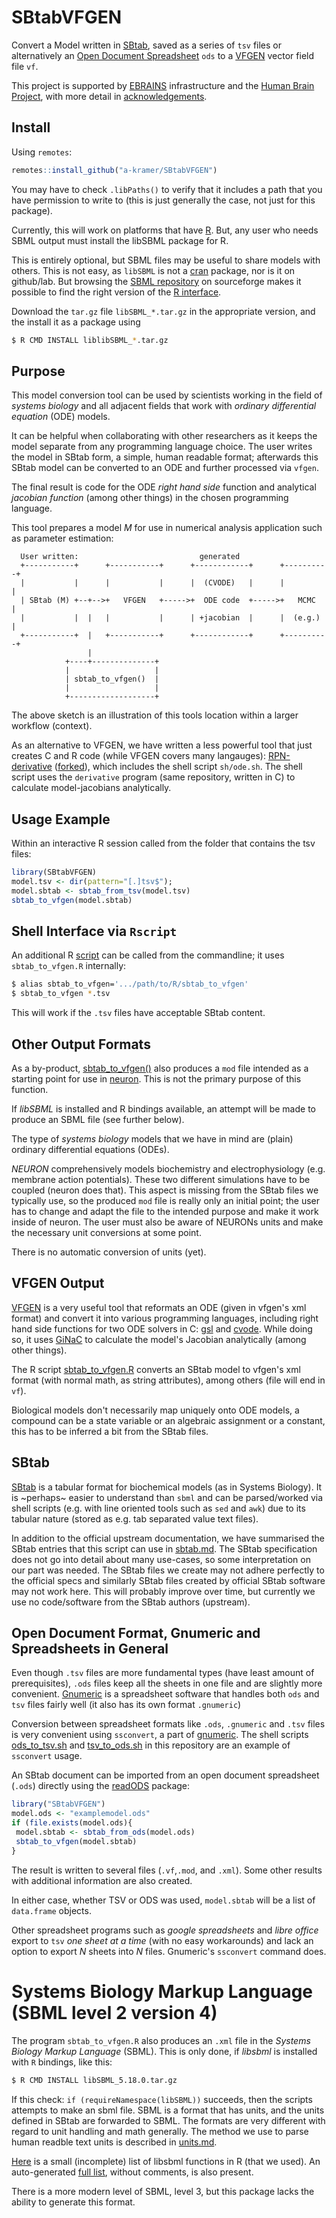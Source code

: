 # SBtabVFGEN

Convert a Model written in [SBtab](https://www.sbtab.net/), saved as a
series of `tsv` files or alternatively an [Open Document
Spreadsheet](https://www.documentfoundation.org/) `ods` to a
[VFGEN](https://warrenweckesser.github.io/vfgen/) vector field file
`vf`.

This project is supported by [EBRAINS](https://ebrains.eu)
infrastructure and the [Human Brain
Project](https://www.humanbrainproject.eu), with more detail in [acknowledgements](./ACKNOWLEDGMENTS.md).

## Install

Using `remotes`:
```R
remotes::install_github("a-kramer/SBtabVFGEN")
```
You may have to check `.libPaths()` to verify that it includes a path
that you have permission to write to (this is just generally the case,
not just for this package).

Currently, this will work on platforms that have
[R](https://www.r-project.org/). But, any user who needs SBML output
must install the libSBML package for R. 

This is entirely optional, but SBML files may be useful to share
models with others. This is not easy, as `libSBML` is not a
[cran](https://cran.r-project.org/) package, nor is it on
github/lab. But browsing the [SBML
repository](https://sourceforge.net/p/sbml/libsbml/) on sourceforge
makes it possible to find the right version of the [R
interface](https://sourceforge.net/projects/sbml/files/libsbml/5.18.0/stable/R%20interface/).

Download the `tar.gz` file `libSBML_*.tar.gz` in the appropriate
version, and the install it as a package using

```sh
$ R CMD INSTALL liblibSBML_*.tar.gz
```

## Purpose

This model conversion tool can be used by scientists working in the
field of _systems biology_ and all adjacent fields that work with
_ordinary differential equation_ (ODE) models. 

It can be helpful when collaborating with other researchers as it keeps
the model separate from any programming language choice. The user writes the model
in SBtab form, a simple, human readable format; afterwards this SBtab
model can be converted to an ODE and further processed via `vfgen`.

The final result is code for the ODE _right hand side_ function and
analytical _jacobian function_ (among other things) in the chosen
programming language.

This tool prepares a model _M_ for use in numerical analysis application
such as parameter estimation:

```
  User written:                           generated
  +-----------+      +-----------+      +------------+      +----------+
  |           |      |           |      |  (CVODE)   |      |          |
  | SBtab (M) +--+-->+   VFGEN   +----->+  ODE code  +----->+   MCMC   |
  |           |  |   |           |      | +jacobian  |      |  (e.g.)  |
  +-----------+  |   +-----------+      +------------+      +----------+
                 |
            +----+--------------+
            |                   |
            | sbtab_to_vfgen()  |
            |                   |
            +-------------------+
```

The above sketch is an illustration of this tools location within a
larger workflow (context).

As an alternative to VFGEN, we have written a less powerful tool that
just creates C and R code (while VFGEN covers many langauges):
[RPN-derivative](icpm-kth/RPN-derivative)
([forked](andrei-k/RPN-derivative)), which includes the shell script
`sh/ode.sh`. The shell script uses the `derivative` program (same
repository, written in C) to calculate model-jacobians analytically.

## Usage Example

Within an interactive R session called from the folder that contains
the tsv files:
```R
library(SBtabVFGEN)
model.tsv <- dir(pattern="[.]tsv$");
model.sbtab <- sbtab_from_tsv(model.tsv)
sbtab_to_vfgen(model.sbtab)
```

## Shell Interface via `Rscript`

An additional R [script](./R/sbtab_to_vfgen) can be called from the commandline; it uses `sbtab_to_vfgen.R` internally:
```bash
$ alias sbtab_to_vfgen='.../path/to/R/sbtab_to_vfgen'
$ sbtab_to_vfgen *.tsv
```
This will work if the `.tsv` files have acceptable SBtab content.

## Other Output Formats 

As a by-product, [sbtab_to_vfgen()](./R/sbtab_to_vfgen.R) also produces
a `mod` file intended as a starting point for use in
[neuron](https://neuron.yale.edu/neuron/). This is not the primary
purpose of this function.

If _libSBML_ is installed and R bindings available, an attempt will be
made to produce an SBML file (see further below).

The type of _systems biology_ models that we have in mind are
(plain) ordinary differential equations (ODEs). 

_NEURON_ comprehensively models biochemistry and electrophysiology
(e.g. membrane action potentials). These two different simulations
have to be coupled (neuron does that). This aspect is missing from the
SBtab files we typically use, so the produced `mod` file is really
only an initial point; the user has to change and adapt the file to
the intended purpose and make it work inside of neuron. The user must
also be aware of NEURONs units and make the necessary unit
conversions at some point.

There is no automatic conversion of units (yet).


## VFGEN Output

[VFGEN](https://github.com/WarrenWeckesser/vfgen) is a very useful
tool that reformats an ODE (given in vfgen's xml format) and
convert it into various programming languages, including right hand
side functions for two ODE solvers in C:
[gsl](https://www.gnu.org/software/gsl/doc/html/ode-initval.html) and
[cvode](https://computing.llnl.gov/projects/sundials/cvode). While
doing so, it uses [GiNaC](https://ginac.de/) to calculate the model's
Jacobian analytically (among other things). 

The R script [sbtab_to_vfgen.R](./sbtab_to_vfgen.R) converts an SBtab
model to vfgen's xml format (with normal math, as string attributes),
among others (file will end in `vf`).

Biological models don't necessarily map uniquely onto ODE models, a
compound can be a state variable or an algebraic assignment or a
constant, this has to be inferred a bit from the SBtab files.

## SBtab

[SBtab](https://www.sbtab.net/) is a tabular format for biochemical
models (as in Systems Biology). It is ~perhaps~ easier to understand
than `sbml` and can be parsed/worked via shell scripts (e.g. with line
oriented tools such as `sed` and `awk`) due to its tabular nature
(stored as e.g. tab separated value text files).

In addition to the official upstream documentation, we have summarised
the SBtab entries that this script can use in
[sbtab.md](./docs/sbtab.md). The SBtab specification does not go into
detail about many use-cases, so some interpretation on our part was
needed. The SBtab files we create may not adhere perfectly to the
official specs and similarly SBtab files created by official SBtab
software may not work here. This will probably improve over time, but
currently we use no code/software from the SBtab authors (upstream).

## Open Document Format, Gnumeric and Spreadsheets in General

Even though `.tsv` files are more fundamental types (have least amount
of prerequisites), `.ods` files keep all the sheets in one file and
are slightly more convenient. [Gnumeric](http://www.gnumeric.org/) is
a spreadsheet software that handles both `ods` and `tsv` files fairly
well (it also has its own format `.gnumeric`)

Conversion between spreadsheet formats like `.ods`, `.gnumeric` and
`.tsv` files is very convenient using `ssconvert`, a part of
[gnumeric](http://www.gnumeric.org/). The shell scripts
[ods_to_tsv.sh](./ods_to_tsv.sh) and [tsv_to_ods.sh](./tsv_to_ods.sh)
in this repository are an example of `ssconvert` usage.

An SBtab document can be imported from an open document spreadsheet
(`.ods`) directly using the
[readODS](https://cran.r-project.org/web/packages/readODS/index.html)
package:

```R
library("SBtabVFGEN")
model.ods <- "examplemodel.ods" 
if (file.exists(model.ods){
 model.sbtab <- sbtab_from_ods(model.ods)
 sbtab_to_vfgen(model.sbtab)
}
```

The result is written to several files (`.vf`,`.mod`, and
`.xml`). Some other results with additional information are also
created.

In either case, whether TSV or ODS was used, `model.sbtab` will be a
list of `data.frame` objects.

Other spreadsheet programs such as _google spreadsheets_ and _libre
office_ export to `tsv` _one sheet at a time_ (with no easy
workarounds) and lack an option to export _N_ sheets into _N_
files. Gnumeric's `ssconvert` command does.

# Systems Biology Markup Language (SBML level 2 version 4)

The program `sbtab_to_vfgen.R` also produces an `.xml` file in the _Systems Biology Markup Language_ (SBML).
This is only done, if _libsbml_ is installed with `R` bindings, like this:

```bash
$ R CMD INSTALL libSBML_5.18.0.tar.gz
```

If this check: `if (requireNamespace(libSBML))` succeeds, then the
scripts attempts to make an sbml file. SBML is a format that has
units, and the units defined in SBtab are forwarded to SBML. The
formats are very different with regard to unit handling and math
generally. The method we use to parse human readble text units is
described in [units.md](./docs/units.md).

[Here](./docs/libsbml.md) is a small (incomplete) list of libsbml
functions in R (that we used). An auto-generated [full
list](./libSBMLused.md), without comments, is also present.

There is a more modern level of SBML, level 3, but this package lacks
the ability to generate this format.

